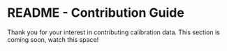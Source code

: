 # README - Contribution Guide

Thank you for your interest in contributing calibration data. This section is coming soon, watch this space!
